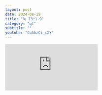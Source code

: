 ```yaml
---
layout: post
date: 2024-08-19
title: "눅 13:1-9"
category: "qt"
subtitle: ""
youtube: "CuAbzCi_cXY"
---
```


<div class="youtube margin-large">
    <iframe src="https://www.youtube.com/embed/CuAbzCi_cXY" title="YouTube video player" frameborder="0" allow="accelerometer; autoplay; clipboard-write; encrypted-media; gyroscope; picture-in-picture; web-share" allowfullscreen></iframe>
</div>

